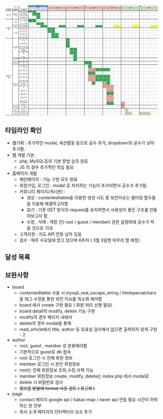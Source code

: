 # 

![타임라인_2월](./_img/timeline_2020_feb.png)

## 타임라인 확인
- 웹기획 : 추가적인 modal, 세션활동 등으로 공수 추가, dropdown의 공수가 낮아 추가함.
- 웹 개발 기본 : 
    - php, MySQL등의 기본 문법 습득 완료
    - JS 의 경우 추가적인 학습 필요
- 홈페이지 개발
    - 메인페이지 : 기능 구현 모두 완료
    - 회원가입, 로그인 : modal 로 처리하는 기능이 추가되면서 공수가 추가됨. 
    - 커뮤니티 페이지(게시판) : 
        - 생성 : contenteditable을 이용한 생성 시도 중 보안이슈는 필터링 함수들을 이용해 해결하고자함
        - 읽기 : 기존 GET 방식의 request를 유지하면서 사용성이 좋은 구조를 만들어보고자 함
        - 수정 , 삭제 : 계정 간( root / guest / member) 권한 설정외에 공수가 적을 것으로 기대
    - 고객지원 : 지도 API 연동 남아 있음
    - 검수 : 매주 수요일에 받고 있으며 6주차 ( 3월 3일엔 마무리 할 예정)


## 달성 목록


##  보완사항
- board
    - contenteditable 사용 시 mysqli_real_escape_string / htmlspecialchars 을 태그 수정을 통한 보안 이슈를 최소화 해야함
    - board 에서  create 구현 필요 ( 회원 처리 선행 필요)
    - board detail의 modify, delete 기능 구현
    - modify의 경우 페이지 내에서 
    - delete의 경우 modal을 통해
    - read_article에서 title, author 등 유효성 검사해서 없으면 출력하지 않게 구현 - 2 
- author
    - root, guest , member 로 분류해야함
    - 기본적으로 guest로 db 접속
    - root 로그인 시 전체 회원 정보
    - member 로그인 시 본인 회원정보
    - root는 전체 회원정보 조회,수정,삭제 가능
    - member 회원정보 create, modify, delete는 index.php 에서 modal로  
    - delete 시 비밀번호 검사
    - ~~정보를 받을때 format 사용 검토 ( 정규화 )~~
- page 
    - contact 페이지 google api / kakao map / naver api 연동 필요 시간이 허락하는 한 전부
    - 회사 소개 페이지의 인터렉티브 요소 추가


